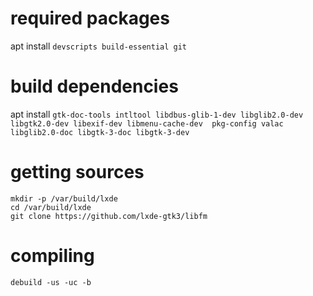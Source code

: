 # required packages
apt install `devscripts build-essential git`

# build dependencies
apt install `gtk-doc-tools intltool libdbus-glib-1-dev libglib2.0-dev libgtk2.0-dev libexif-dev libmenu-cache-dev  pkg-config valac libglib2.0-doc libgtk-3-doc libgtk-3-dev`

# getting sources
```shell
mkdir -p /var/build/lxde
cd /var/build/lxde
git clone https://github.com/lxde-gtk3/libfm
```

# compiling
`debuild -us -uc -b`
